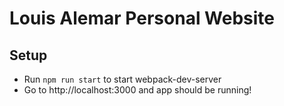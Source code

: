 # Louis Alemar Personal Website

## Setup
- Run `npm run start` to start webpack-dev-server
- Go to http://localhost:3000 and app should be running!